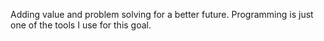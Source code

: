 <p> Adding value and problem solving for a better future. Programming is just one of the tools I use for this goal.</p>




